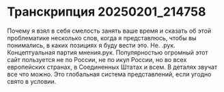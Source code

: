 # Транскрипция 20250201_214758

Почему я взял в себя смелость занять ваше время и сказать об этой проблематике несколько слов, когда я представлюсь, чтобы вы понимались, в каких позициях я буду вести это. Не. .рук. Концептуальная партия мнения.рук. Популярностью огромный этот сайт пользуется не по России, не по икул России, но во всех европейских странах, в Соединенных Штатах и всем. В деталях звучат все что можно. Это глобальная система представлений, если угодно свято в условии.
